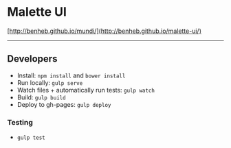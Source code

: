# Malette UI

[http://benheb.github.io/mundi/](http://benheb.github.io/malette-ui/)

****

## Developers

* Install: `npm install` and `bower install`
* Run locally: `gulp serve`
* Watch files + automatically run tests: `gulp watch`
* Build: `gulp build`
* Deploy to gh-pages: `gulp deploy`

### Testing

* `gulp test`